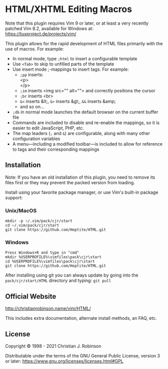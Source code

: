 # HTML/XHTML Editing Macros

Note that this plugin requires Vim 9 or later, or at least a very recently
patched Vim 8.2, available for Windows at:
<https://tuxproject.de/projects/vim/>

This plugin allows for the rapid development of HTML files primarily with the
use of macros. For example:

* In normal mode, type `;html` to insert a configurable template
* Use `<Tab>` to skip to unfilled parts of the template
* Use insert mode ;-mappings to insert tags. For example:
    * `;pp` inserts:  
      &lt;p&gt;  
      &lt;/p&gt;
    * `;im` inserts &lt;img src="" alt=""&gt; and correctly positions the cursor
    * `;br` inserts &lt;br&gt;
    * `&<` inserts &amp;lt;, `&>` inserts &amp;gt;, `&&` inserts &amp;amp;
    * and so on...
* `;db` in normal mode launches the default browser on the current buffer file
* Commands are included to disable and re-enable the mappings, so it is easier
  to edit JavaScript, PHP, etc.
* The map leaders (`;` and `&`) are configurable, along with many other
  configuration variables
* A menu―including a modified toolbar―is included to allow for reference to
  tags and their corresponding mappings

## Installation

Note: If you have an old installation of this plugin, you need to remove its
files first or they may prevent the packed version from loading.

Install using your favorite package manager, or use Vim's built-in package
support:

### Unix/MacOS

    mkdir -p ~/.vim/pack/cjr/start
    cd ~/.vim/pack/cjr/start
    git clone https://github.com/Heptite/HTML.git

### Windows

    Press Windows+R and type in "cmd"
    mkdir %USERPROFILE%\vimfiles\pack\cjr\start
    cd %USERPROFILE%\vimfiles\pack\cjr\start
    git clone https://github.com/Heptite/HTML.git

After installing using git you can always update by going into the
`pack/cjr/start/HTML` directory and typing: `git pull`

## Official Website

<http://christianrobinson.name/vim/HTML/>

This includes extra documentation, alternate install methods, an FAQ, etc.

## License

Copyright © 1998 - 2021 Christian J. Robinson

Distributable under the terms of the GNU General Public License, version 3 or
later:  <https://www.gnu.org/licenses/licenses.html#GPL>
